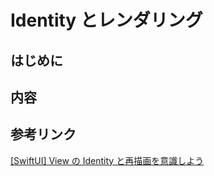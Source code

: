 # Identity とレンダリング

## はじめに

## 内容

## 参考リンク

[[SwiftUI] View の Identity と再描画を意識しよう](https://zenn.dev/kntk/articles/1f1b40da6fe181)
